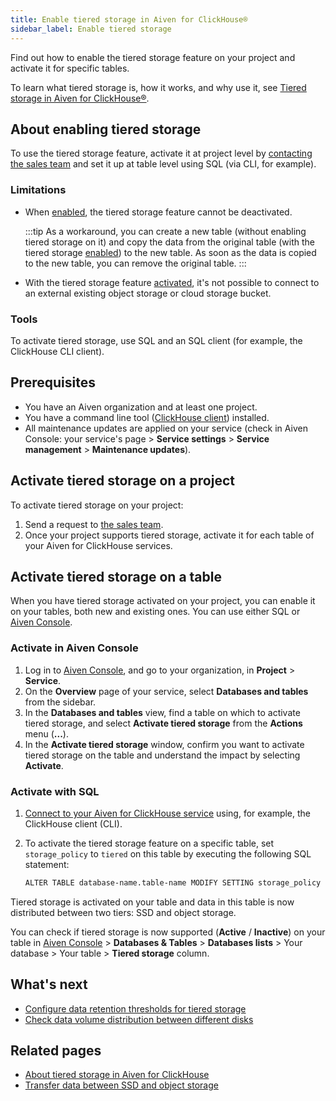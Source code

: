 ```yaml
---
title: Enable tiered storage in Aiven for ClickHouse®
sidebar_label: Enable tiered storage
---
```


Find out how to enable the tiered storage feature on your project and
activate it for specific tables.

To learn what tiered storage is, how it
works, and why use it, see
[Tiered storage in Aiven for ClickHouse®](/docs/products/clickhouse/concepts/clickhouse-tiered-storage).

## About enabling tiered storage

To use the tiered storage feature, activate it at project
level by [contacting the sales team](mailto:sales@aiven.io) and set
it up at table level using SQL (via CLI, for example).

### Limitations

-   When
    [enabled](/docs/products/clickhouse/howto/enable-tiered-storage), the tiered
    storage feature cannot be deactivated.

    :::tip
    As a workaround, you can create a new table (without enabling tiered
    storage on it) and copy the data from the original table (with the
    tiered storage
    [enabled](/docs/products/clickhouse/howto/enable-tiered-storage)) to the new table.
    As soon as the data is copied to the
    new table, you can remove the original table.
    :::

-   With the tiered storage feature
    [activated](/docs/products/clickhouse/howto/enable-tiered-storage), it's
    not possible to connect to an external existing
    object storage or cloud storage bucket.

### Tools

To activate tiered storage, use SQL and an SQL client (for example, the
ClickHouse CLI client).

## Prerequisites

-   You have an Aiven organization and at least one project.
-   You have a command line tool
    ([ClickHouse client](/docs/products/clickhouse/howto/connect-with-clickhouse-cli)) installed.
-   All maintenance updates are applied on your service (check in Aiven
    Console: your service's page \> **Service settings** \> **Service
    management** \> **Maintenance updates**).

## Activate tiered storage on a project

To activate tiered storage on your project:

1. Send a request to [the sales team](mailto:sales@aiven.io).
1. Once your project supports tiered storage, activate it for each
   table of your Aiven for ClickHouse services.

## Activate tiered storage on a table

When you have tiered storage activated on your project, you can
enable it on your tables, both new and existing ones. You can
use either SQL or [Aiven Console](https://console.aiven.io).

### Activate in Aiven Console

1. Log in to [Aiven Console](https://console.aiven.io), and go to your organization,
   in **Project** > **Service**.
1. On the **Overview** page of your service, select **Databases and tables** from the sidebar.
1. In the **Databases and tables** view, find a table on which to activate tiered
   storage, and select **Activate tiered storage** from the **Actions** menu (**...**).
1. In the **Activate tiered storage** window, confirm you want to activate
   tiered storage on the table and understand the impact by selecting **Activate**.

### Activate with SQL

1. [Connect to your Aiven for ClickHouse service](/docs/products/clickhouse/howto/list-connect-to-service)
   using, for example, the ClickHouse client (CLI).
1. To activate the tiered storage feature on a specific table,
   set `storage_policy` to `tiered` on this table by executing the following SQL statement:

   ```bash
   ALTER TABLE database-name.table-name MODIFY SETTING storage_policy = 'tiered'
   ```

Tiered storage is activated on your table and data in this table is now
distributed between two tiers: SSD and object storage.

You can check if tiered storage is now supported (**Active** / **Inactive**) on
your table in [Aiven Console](https://console.aiven.io) > **Databases & Tables** >
**Databases lists** > Your database > Your table > **Tiered
storage** column.

## What's next

-   [Configure data retention thresholds for tiered storage](/docs/products/clickhouse/howto/configure-tiered-storage)
-   [Check data volume distribution between different disks](/docs/products/clickhouse/howto/check-data-tiered-storage)

## Related pages

-   [About tiered storage in Aiven for ClickHouse](/docs/products/clickhouse/concepts/clickhouse-tiered-storage)
-   [Transfer data between SSD and object storage](/docs/products/clickhouse/howto/transfer-data-tiered-storage)
